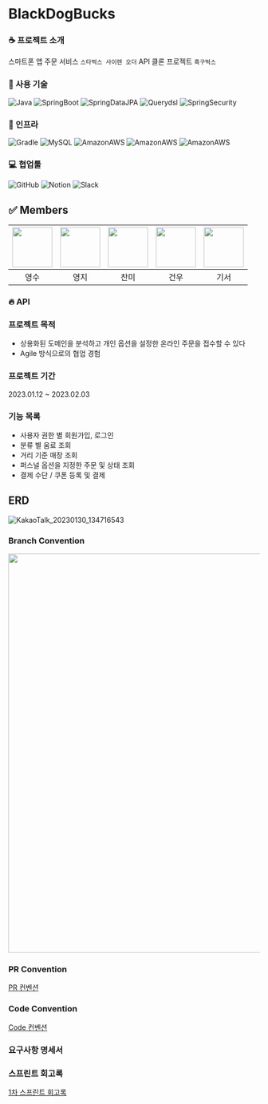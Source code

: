 # BlackDogBucks

### :coffee: 프로젝트 소개
스마트폰 앱 주문 서비스 `스타벅스 사이렌 오더` API 클론 프로젝트 `흑구벅스`

### :rocket: 사용 기술

![Java](https://img.shields.io/badge/-Java%2011-007396?style=plastic&logo=java&logoColor=white)
![SpringBoot](https://img.shields.io/badge/-Spring%20Boot%202.7.7-6DB33F?style=plastic&logo=Spring%20Boot&logoColor=white)
![SpringDataJPA](https://img.shields.io/badge/-Spring%20Data%20JPA%20-6D933F?style=plastic&logo=Spring&logoColor=white)
![Querydsl](https://img.shields.io/badge/-Querydsl%205.0.0-7D933F?style=plastic&logo=Spring&logoColor=white)
![SpringSecurity](https://img.shields.io/badge/-Spring%20Security-6DB33F?style=plastic&logo=SpringSecurity&logoColor=white)

### 🎯 인프라 

![Gradle](https://img.shields.io/badge/-Gradle%207.6-02303A?style=plastic&logo=Gradle&logoColor=white)
![MySQL](https://img.shields.io/badge/MySQL%208.028-4479A1?style=plastic&logo=MySQL&logoColor=white)
![AmazonAWS](https://img.shields.io/badge/AWS%20S3-232F3E?style=plastic&logo=AmazonAWS&logoColor=white)
![AmazonAWS](https://img.shields.io/badge/AWS%20RDS-232F6E?style=plastic&logo=AmazonAWS&logoColor=white)
![AmazonAWS](https://img.shields.io/badge/AWS%20EC2-232F8E?style=plastic&logo=AmazonAWS&logoColor=white)

### 💻 협업툴

![GitHub](https://img.shields.io/badge/-GitHub-181717?style=plastic&logo=GitHub&logoColor=white)
![Notion](https://img.shields.io/badge/-Notion-000000?style=plastic&logo=Notion&logoColor=white)
![Slack](https://img.shields.io/badge/-Slack-4A154B?style=plastic&logo=Slack&logoColor=white)

## ✅ Members

| [<img src="https://github.com/devYSK.png" width="80">](https://github.com/devYSK) | [<img src="https://github.com/youngjijang.png" width="80">](https://github.com/youngjijang) | [<img src="https://github.com/tinajeong.png" width="80">](https://github.com/tinajeong) | [<img src="https://github.com/geonwoo0215.png" width="80">](https://github.com/geonwoo0215) | [<img src="https://github.com/rlarltj.png" width="80">](https://github.com/rlarltj) |
|:----------------------------------------------------------------------------------:|:---------------------------------------------------------------------------------------:|:-----------------------------------------------------------------------------------:|:-----------------------------------------------------------------------------------:|:-----------------------------------------------------------------------------------:|
|                                         영수                                         |                                           영지                                            |                                         찬미                                          |                                         건우                                          |                                         기서                                          |


### 🔥 API

### 프로젝트 목적

- 상용화된 도메인을 분석하고 개인 옵션을 설정한 온라인 주문을 접수할 수 있다
- Agile 방식으로의 협업 경험

### 프로젝트 기간
2023.01.12 ~ 2023.02.03

### 기능 목록
- 사용자 권한 별 회원가입, 로그인
- 분류 별 움료 조회
- 거리 기준 매장 조회
- 퍼스널 옵션을 지정한 주문 및 상태 조회
- 결제 수단 / 쿠폰 등록 및 결제  

## ERD
![KakaoTalk_20230130_134716543](https://user-images.githubusercontent.com/82176176/215390492-c6a324dd-e342-44af-b060-f3a11d7842dd.png)

### Branch Convention
<img src="https://rovitpm.com/content/images/2022/01/feature-branch-with-develop-git-workflow-1.png" width="800">

### PR Convention
[PR 컨벤션](https://www.notion.so/backend-devcourse/PR-Template-1f251b423e4e46b4995e53b337997c53)
### Code Convention
[Code 컨벤션](https://www.notion.so/backend-devcourse/c84e699e877c48dda2c3a7bf74ba0a43)
### 요구사항 명세서



### 스프린트 회고록
[1차 스프린트 회고록](https://www.notion.so/backend-devcourse/1-693b2efd49e24928a17aefa241c85472?p=c38ca1e474194fad9034a355358ae207&pm=c)
